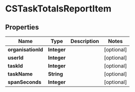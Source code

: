 
# CSTaskTotalsReportItem

## Properties
Name | Type | Description | Notes
------------ | ------------- | ------------- | -------------
**organisationId** | **Integer** |  |  [optional]
**userId** | **Integer** |  |  [optional]
**taskId** | **Integer** |  |  [optional]
**taskName** | **String** |  |  [optional]
**spanSeconds** | **Integer** |  |  [optional]




